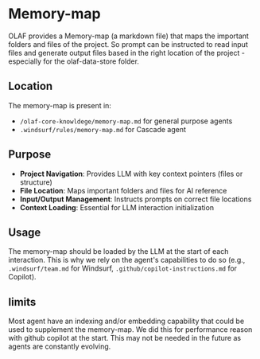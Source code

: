 # Memory-map

OLAF provides a Memory-map (a markdown file) that maps the important folders and files of the project. So prompt can be instructed to read input files and generate output files based in the right location of the project - especially for the olaf-data-store folder.

## Location

The memory-map is present in:
- `/olaf-core-knowldege/memory-map.md` for general purpose agents 
- `.windsurf/rules/memory-map.md` for Cascade agent

## Purpose

- **Project Navigation**: Provides LLM with key context pointers (files or structure)
- **File Location**: Maps important folders and files for AI reference
- **Input/Output Management**: Instructs prompts on correct file locations
- **Context Loading**: Essential for LLM interaction initialization

## Usage

The memory-map should be loaded by the LLM at the start of each interaction. This is why we rely on the agent's capabilities to do so (e.g., `.windsurf/team.md` for Windsurf, `.github/copilot-instructions.md` for Copilot).

## limits

Most agent have an indexing and/or embedding capability that could be used to supplement the memory-map. We did this for performance reason with github copilot at the start. This may not be needed in the future as agents are constantly evolving.
